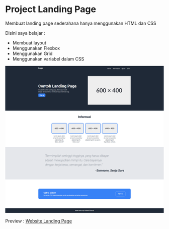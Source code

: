 # Project Landing Page

Membuat landing page sederahana hanya menggunakan HTML dan CSS

Disini saya belajar :

- Membuat layout
- Menggunakan Flexbox
- Menggunakan Grid
- Menggunakan variabel dalam CSS

![](Images/screenshot.png)

Preview : [Website Landing Page]()

